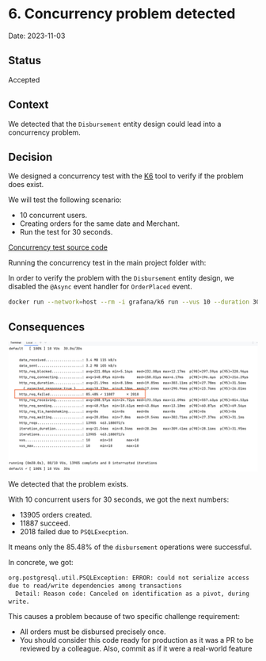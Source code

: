 # 6. Concurrency problem detected

Date: 2023-11-03

## Status

Accepted

## Context

We detected that the `Disbursement` entity design could lead into a concurrency problem.

## Decision

We designed a concurrency test with the [K6][k6] tool to verify if the problem does exist.

We will test the following scenario:

- 10 concurrent users.
- Creating orders for the same date and Merchant.
- Run the test for 30 seconds.

[Concurrency test source code](../../src/test/k6/disbursement-concurrency.js)

Running the concurrency test in the main project folder with:

In order to verify the problem with the `Disbursement` entity design, we disabled
the `@Async` event handler for `OrderPlaced` event.

```bash
docker run --network=host --rm -i grafana/k6 run --vus 10 --duration 30s - <src/test/k6/disbursement-concurrency.js
```
## Consequences

![Concurrency test results](./assets/concurrency-test-results.png)

We detected that the problem exists.

With 10 concurrent users for 30 seconds, we got the next numbers:

- 13905 orders created.
- 11887 succeed.
- 2018 failed due to `PSQLExecption`.

It means only the 85.48% of the `disbursement` operations were successful.

In concrete, we got:

```text
org.postgresql.util.PSQLException: ERROR: could not serialize access due to read/write dependencies among transactions
  Detail: Reason code: Canceled on identification as a pivot, during write.
```

This causes a problem because of two specific challenge requirement:

- All orders must be disbursed precisely once.
- You should consider this code ready for production as it was a PR to be reviewed by a colleague. Also, commit as if it were a real-world feature


[k6]: https://k6.io/